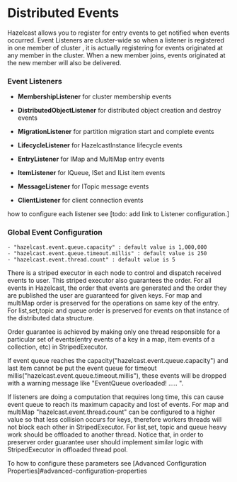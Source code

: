 
# Distributed Events

Hazelcast allows you to register for entry events to get notified when events occurred. Event Listeners are cluster-wide so when a listener is registered in one member of cluster , it is actually registering for events originated at any member in the cluster. When a new member joins, events originated at the new member will also be delivered. 

### Event Listeners

-   **MembershipListener** for cluster membership events

-   **DistributedObjectListener** for distributed object creation and destroy events

-   **MigrationListener** for partition migration start and complete events

-   **LifecycleListener** for HazelcastInstance lifecycle events

-   **EntryListener** for IMap and MultiMap entry events

-   **ItemListener** for IQueue, ISet and IList item events

-   **MessageListener** for ITopic message events

-   **ClientListener** for client connection events 


how to configure each listener see [todo: add link to Listener configuration.]


### Global Event Configuration

    - "hazelcast.event.queue.capacity" : default value is 1,000,000
    - "hazelcast.event.queue.timeout.millis" : default value is 250
    - "hazelcast.event.thread.count" : default value is 5


There is a striped executor in each node to control and dispatch received events to user. This striped executor
also guarantees the order. For all events in Hazelcast, the order that events are generated and the order they are
published the user are guaranteed for given keys. For map and multiMap order is preserved for the operations on
same key of the entry. For list,set,topic and queue order is preserved for events on that instance of the distributed
data structure.

Order guarantee is achieved by making only one thread responsible for a particular set of events(entry events of a key
in a map, item events of a collection,  etc) in StripedExecutor.

If event queue reaches the capacity("hazelcast.event.queue.capacity") and last item  cannot be put the event queue
for timeout millis("hazelcast.event.queue.timeout.millis"), these events will be dropped with a warning message like
"EventQueue overloaded! ..... ".

If listeners are doing a computation that requires long time, this can cause event queue to reach its maximum capacity
and lost of events. For map and multiMap "hazelcast.event.thread.count" can be configured to a higher value so that
less collision occurs for keys, therefore workers threads will not block each other in StripedExecutor. For list,set,
topic and queue heavy work should be offloaded to another thread. Notice that, in order to preserver order guarantee
user should implement similar logic with StripedExecutor in offloaded thread pool. 

To how to configure these parameters see [Advanced Configuration Properties]#advanced-configuration-properties
